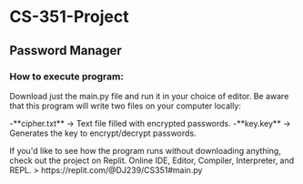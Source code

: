 # CS-351-Project
## Password Manager
### How to execute program:
<p>Download just the main.py file and run it in your choice of editor. Be aware that this program will write two files on your computer locally:</p> 
  -**cipher.txt**  -> Text file filled with encrypted passwords.
  -**key.key** -> Generates the key to encrypt/decrypt passwords.


<p>If you'd like to see how the program runs without downloading anything, check out the project on Replit.  Online IDE, Editor, Compiler, Interpreter, and REPL.
  > https://replit.com/@DJ239/CS351#main.py
</p>
